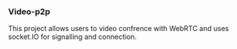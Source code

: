 ### Video-p2p
This project allows users to video confrence with WebRTC and uses socket.IO for signalling and connection. 
